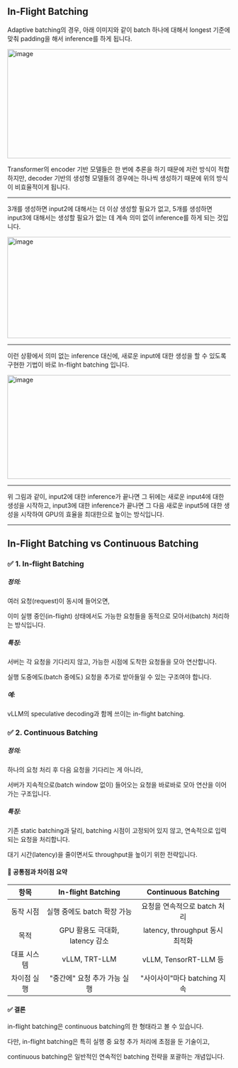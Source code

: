 ## In-Flight Batching

Adaptive batching의 경우, 아래 이미지와 같이 batch 하나에 대해서 longest 기준에 맞춰 padding을 해서 inference를 하게 됩니다.

<img width="1440" height="246" alt="image" src="https://github.com/user-attachments/assets/49a03bf1-3b2a-4a19-8d93-26e423ab2f00" />


Transformer의 encoder 기반 모델들은 한 번에 추론을 하기 때문에 저런 방식이 적합하지만, decoder 기반의 생성형 모델들의 경우에는 하나씩 생성하기 때문에 위의 방식이 비효율적이게 됩니다.

---


3개를 생성하면 input2에 대해서는 더 이상 생성할 필요가 없고, 5개를 생성하면 input3에 대해서는 생성할 필요가 없는 데 계속 의미 없이 inference를 하게 되는 것입니다.

<img width="1434" height="228" alt="image" src="https://github.com/user-attachments/assets/44adac1a-9919-4467-a35e-952af07f6189" />

---

이런 상황에서 의미 없는 inference 대신에, 새로운 input에 대한 생성을 할 수 있도록 구현한 기법이 바로 In-flight batching 입니다.

<img width="1446" height="234" alt="image" src="https://github.com/user-attachments/assets/2650d65f-8323-423c-8be2-b6fa77befdeb" />

---

위 그림과 같이, input2에 대한 inference가 끝나면 그 뒤에는 새로운 input4에 대한 생성을 시작하고, input3에 대한 inference가 끝나면 그 다음 새로운 input5에 대한 생성을 시작하여 GPU의 효율을 최대한으로 높이는 방식입니다.


---

## In-Flight Batching vs Continuous Batching

### ✅ 1. In-flight Batching

##### 정의:

여러 요청(request)이 동시에 들어오면, 

이미 실행 중인(in-flight) 상태에서도 가능한 요청들을 동적으로 모아서(batch) 처리하는 방식입니다.

##### 특징:

서버는 각 요청을 기다리지 않고, 가능한 시점에 도착한 요청들을 모아 연산합니다.

실행 도중에도(batch 중에도) 요청을 추가로 받아들일 수 있는 구조여야 합니다.

##### 예: 

vLLM의 speculative decoding과 함께 쓰이는 in-flight batching.

### ✅ 2. Continuous Batching

##### 정의:

하나의 요청 처리 후 다음 요청을 기다리는 게 아니라, 

서버가 지속적으로(batch window 없이) 들어오는 요청을 바로바로 모아 연산을 이어가는 구조입니다.

##### 특징:

기존 static batching과 달리, batching 시점이 고정되어 있지 않고, 연속적으로 입력되는 요청을 처리합니다.

대기 시간(latency)을 줄이면서도 throughput을 높이기 위한 전략입니다.

#### 🔄 공통점과 차이점 요약
|항목	|In-flight Batching|Continuous Batching|
|:---:|:---:|:---:|
|동작 시점|	실행 중에도 batch 확장 가능|	요청을 연속적으로 batch 처리|
|목적	|GPU 활용도 극대화, latency 감소|	latency, throughput 동시 최적화|
|대표 시스템	|vLLM, TRT-LLM|	vLLM, TensorRT-LLM 등|
|차이점	실행| "중간에" 요청 추가 가능	실행| "사이사이"마다 batching 지속|

#### ✅ 결론
in-flight batching은 continuous batching의 한 형태라고 볼 수 있습니다.

다만, in-flight batching은 특히 실행 중 요청 추가 처리에 초점을 둔 기술이고,

continuous batching은 일반적인 연속적인 batching 전략을 포괄하는 개념입니다.
